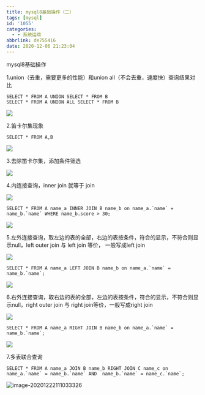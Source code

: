 ```yaml
---
title: mysql8基础操作（二）
tags: [mysql]
id: '1055'
categories:
  - - 系统运维
abbrlink: de755416
date: 2020-12-06 21:23:04
---
```


mysql8基础操作

1.union（去重，需要更多的性能）和union all（不会去重，速度快）查询结果对比

```
SELECT * FROM A UNION SELECT * FROM B
SELECT * FROM A UNION ALL SELECT * FROM B
```

![](https://gitee.com/wittzhang/pic332b/raw/master/img/20201218160149.png)

2.笛卡尔集现象

```
SELECT * FROM A,B
```

![](https://gitee.com/wittzhang/pic332b/raw/master/img/20201218162628.png)

3.去除笛卡尔集，添加条件筛选

![](https://gitee.com/wittzhang/pic332b/raw/master/img/20201222101509.png)

4.内连接查询，inner join 就等于 join

![](https://gitee.com/wittzhang/pic332b/raw/master/img/img_innerjoin.gif)

```
SELECT * FROM A name_a INNER JOIN B name_b on name_a.`name` = name_b.`name` WHERE name_b.score > 30;
```

![](https://gitee.com/wittzhang/pic332b/raw/master/img/20201222104349.png)

5.左外连接查询，取左边的表的全部，右边的表按条件，符合的显示，不符合则显示null，left outer join 与 left join 等价， 一般写成left join

![](https://gitee.com/wittzhang/pic332b/raw/master/img/1074709-20171229170434726-2010021622.png)

```
SELECT * FROM A name_a LEFT JOIN B name_b on name_a.`name` = name_b.`name`;
```

![](https://gitee.com/wittzhang/pic332b/raw/master/img/20201222105222.png)

6.右外连接查询，取右边的表的全部，左边的表按条件，符合的显示，不符合则显示null，right outer join 与 right join等价，一般写成right join

![](https://gitee.com/wittzhang/pic332b/raw/master/img/1074709-20171229171503867-2027149651.png)

```
SELECT * FROM A name_a RIGHT JOIN B name_b on name_a.`name` = name_b.`name`;
```

![](https://gitee.com/wittzhang/pic332b/raw/master/img/20201222105728.png)

7.多表联合查询

```
SELECT * FROM A name_a JOIN B name_b RIGHT JOIN C name_c on name_a.`name` = name_b.`name` AND  name_b.`name` = name_c.`name`;
```

![image-20201222111033326](https://gitee.com/wittzhang/pic332b/raw/master/img/image-20201222111033326.png)